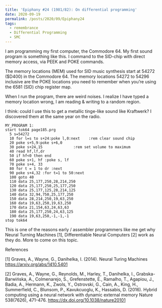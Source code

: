 ```yaml
---
title: 'Epiphany #24 (1981/82): On differential programming'
date: 2020-09-19
permalink: /posts/2020/09/Epiphany24
tags:
  - remembrance 
  - Differential Programming
  - SMC
---
```



I am programming my first computer, the Commodore 64. My first sound program is something like this. I command to the SID-chip with direct memory access, via PEEK and POKE commands.

The memory locations (MEM) used for SID music synthesis start at 54272 ($D400) in the Commodore 64. The memory locations 54272 to 54296 inclusive are the POKE locations you need to remember when you’re using the 6581 (SID) chip register map.

When I run the program, there are weird noises. I realize I have typed a memory location wrong, I am reading & writing to a random region.

I think: could I use this to get a metallic tinge-like sound like Kraftwerk? I discovered them at the same year on the radio.

```
MY_PROGRAM 1:
start tok64 page185.prg
  5 s=54272
  10 for l=s to s+24:poke l,0:next    :rem clear sound chip
  20 poke s+5,9:poke s+6,0
  30 poke s+24,15              :rem set volume to maximum
  40 read hf,lf,dr
  50 if hf<0 then end
  60 poke s+1, hf :poke s, lf
  70 poke s+4, 33
  80 for t = 1 to dr :next
  90 poke s+4,32 :for t=1 to 50:next
  100 goto 40
  110 data 25,177,250,28,214,250
  120 data 25,177,250,25,177,250
  130 data 25,177,125,28,214,125
  140 data 32,94,750,25,177,250
  150 data 28,214,250,19,63,250
  160 data 19,63,250,19,63,250
  170 data 21,154,63,24,63,63
  180 data 25,177,250,24,63,125
  190 data 19,63,250,-1,-1,-1
stop tok64
````

This is one of the reasons early / assembler programmers like me get why Neural Turning Machines [1], Differentiable Neural Computers [2] work as they do. More to come on this topic.

References

[1] Graves, A., Wayne, G., Danihelka, I. (2014). Neural Turing Machines https://arxiv.org/abs/1410.5401

[2]  Graves, A., Wayne, G., Reynolds, M., Harley, T., Danihelka, I., Grabska-Barwińska, A., Colmenarejo, S., Grefenstette, E., Ramalho, T., Agapiou, J., Badia, A., Hermann, K., Zwols, Y., Ostrovski, G., Cain, A., King, H., Summerfield, C., Blunsom, P., Kavukcuoglu, K., Hassabis, D. (2016). Hybrid computing using a neural network with dynamic external memory Nature 538(7626), 471-476. https://dx.doi.org/10.1038/nature20101